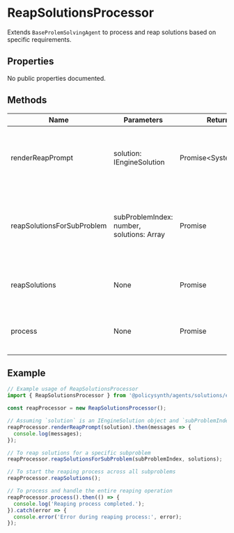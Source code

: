 # ReapSolutionsProcessor

Extends `BaseProlemSolvingAgent` to process and reap solutions based on specific requirements.

## Properties

No public properties documented.

## Methods

| Name                        | Parameters                                      | Return Type            | Description                                                                 |
|-----------------------------|-------------------------------------------------|------------------------|-----------------------------------------------------------------------------|
| renderReapPrompt            | solution: IEngineSolution                       | Promise<SystemMessage[]> | Prepares the prompt for reaping by generating system and human messages.    |
| reapSolutionsForSubProblem  | subProblemIndex: number, solutions: Array<IEngineSolution> | Promise<void>          | Processes and flags solutions for a specific subproblem based on reaping criteria. |
| reapSolutions               | None                                            | Promise<void>          | Iterates over subproblems to reap solutions across all.                     |
| process                     | None                                            | Promise<void>          | Initiates the reaping process for solution components.                      |

## Example

```javascript
// Example usage of ReapSolutionsProcessor
import { ReapSolutionsProcessor } from '@policysynth/agents/solutions/evolve/reapPopulation.js';

const reapProcessor = new ReapSolutionsProcessor();

// Assuming `solution` is an IEngineSolution object and `subProblemIndex` is the index of the current subproblem
reapProcessor.renderReapPrompt(solution).then(messages => {
  console.log(messages);
});

// To reap solutions for a specific subproblem
reapProcessor.reapSolutionsForSubProblem(subProblemIndex, solutions);

// To start the reaping process across all subproblems
reapProcessor.reapSolutions();

// To process and handle the entire reaping operation
reapProcessor.process().then(() => {
  console.log('Reaping process completed.');
}).catch(error => {
  console.error('Error during reaping process:', error);
});
```